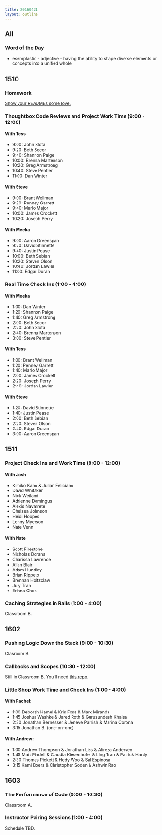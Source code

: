 ```yaml
---
title: 20160421
layout: outline
---
```


## All

### Word of the Day
* esemplastic - adjective - having the ability to shape diverse elements
or concepts into a unified whole


## 1510

### Homework

[Show your READMEs some love.](https://gist.github.com/rrgayhart/91bba7bb39ea60136e5c)

### Thoughtbox Code Reviews and Project Work Time (9:00 - 12:00)

#### With Tess

- 9:00:  John Slota
- 9:20:  Beth Secor
- 9:40:  Shannon Paige
- 10:00: Brenna Martenson
- 10:20: Greg Armstrong
- 10:40: Steve Pentler
- 11:00: Dan Winter

#### With Steve

- 9:00:  Brant Wellman
- 9:20:  Penney Garrett
- 9:40:  Marlo Major
- 10:00: James Crockett
- 10:20: Joseph Perry

#### With Meeka

- 9:00:  Aaron Greenspan
- 9:20:  David Stinnette
- 9:40:  Justin Pease
- 10:00: Beth Sebian
- 10:20: Steven Olson
- 10:40: Jordan Lawler
- 11:00: Edgar Duran

### Real Time Check Ins (1:00 - 4:00)

#### With Meeka

- 1:00: Dan Winter
- 1:20: Shannon Paige
- 1:40: Greg Armstrong
- 2:00: Beth Secor
- 2:20: John Slota
- 2:40: Brenna Martenson
- 3:00: Steve Pentler

#### With Tess

- 1:00: Brant Wellman
- 1:20: Penney Garrett
- 1:40: Marlo Major
- 2:00: James Crockett
- 2:20: Joseph Perry
- 2:40: Jordan Lawler

#### With Steve

- 1:20: David Stinnette
- 1:40: Justin Pease
- 2:00: Beth Sebian
- 2:20: Steven Olson
- 2:40: Edgar Duran
- 3:00: Aaron Greenspan

## 1511

### Project Check Ins and Work Time (9:00 - 12:00)

#### With Josh

- Kimiko Kano & Julian Feliciano
- David Whitaker
- Nick Weiland
- Adrienne Domingus
- Alexis Navarrete
- Chelsea Johnson
- Heidi Hoopes
- Lenny Myerson
- Nate Venn

#### With Nate

- Scott Firestone
- Nicholas Dorans
- Charissa Lawrence
- Allan Blair
- Adam Hundley
- Brian Rippeto
- Brennan Holtzclaw
- July Tran
- Erinna Chen

### Caching Strategies in Rails (1:00 - 4:00)

Classroom B.


## 1602

### Pushing Logic Down the Stack (9:00 - 10:30)

Clasroom B.

### Callbacks and Scopes (10:30 - 12:00)

Still in Classroom B. You'll need [this repo](https://github.com/rwarbelow/turing-scholarbot). 

### Little Shop Work Time and Check Ins (1:00 - 4:00)

#### With Rachel:

* 1:00 Deborah Hamel & Kris Foss & Mark Miranda
* 1:45 Joshua Washke & Jared Roth & Gurusundesh Khalsa
* 2:30 Jonathan Bernesser & Jeneve Parrish & Marina Corona
* 3:15 Jonathan B. (one-on-one)

#### With Andrew:

* 1:00 Andrew Thompson & Jonathan Liss & Alireza Andersen
* 1:45 Matt Pindell & Claudia Kiesenhofer & Ling Tran & Patrick Hardy
* 2:30 Thomas Pickett & Hedy Woo & Sal Espinosa
* 3:15 Kami Boers & Christopher Soden & Ashwin Rao

## 1603

### The Performance of Code (9:00 - 10:30)

Classroom A.

### Instructor Pairing Sessions (1:00 - 4:00)

Schedule TBD.
